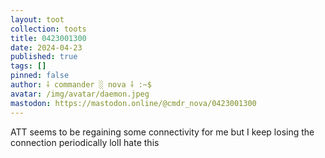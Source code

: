 ```yaml
---
layout: toot
collection: toots
title: 0423001300
date: 2024-04-23
published: true
tags: []
pinned: false
author: ⸸ commander ░ nova ⸸ :~$
avatar: /img/avatar/daemon.jpeg
mastodon: https://mastodon.online/@cmdr_nova/0423001300
---
```


ATT seems to be regaining some connectivity for me but I keep losing the connection periodically lolI hate this
